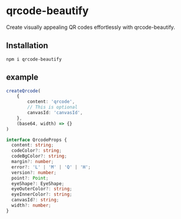# qrcode-beautify
Create visually appealing QR codes effortlessly with qrcode-beautify.

## Installation
```
npm i qrcode-beautify
```

## example
```TypeScript
createQrcode(
    {
        content: 'qrcode',
        // This is optional
        canvasId: 'canvasId',
    },
    (base64, width) => {}
)

interface QrcodeProps {
  content: string;
  codeColor?: string;
  codeBgColor?: string;
  margin?: number;
  error?: 'L' | 'M' | 'Q' | 'H';
  version?: number;
  point?: Point;
  eyeShape?: EyeShape;
  eyeOuterColor?: string;
  eyeInnerColor?: string;
  canvasId?: string;
  width?: number;
}

```
